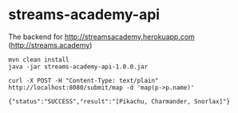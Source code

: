 # streams-academy-api

The backend for http://streamsacademy.herokuapp.com (http://streams.academy)

```
mvn clean install
java -jar streams-academy-api-1.0.0.jar
```

```
curl -X POST -H "Content-Type: text/plain" http://localhost:8080/submit/map -d 'map(p->p.name)'

{"status":"SUCCESS","result":"[Pikachu, Charmander, Snorlax]"}
```
